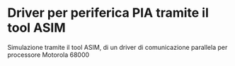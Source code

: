 # Driver per periferica PIA tramite il tool ASIM

Simulazione tramite il tool ASIM, di un driver di comunicazione parallela per processore Motorola 68000
